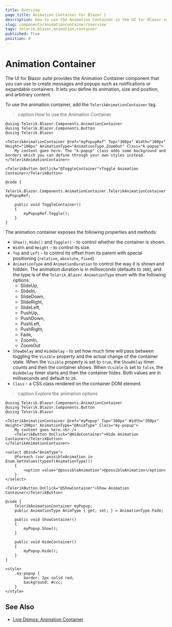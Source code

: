 ```yaml
---
title: Overview
page_title: Animation Container for Blazor |
description: How to use the Animation Container in the UI for Blazor suite to create messages and popups
slug: components/animationcontainer/overview
tags: telerik,blazor,animation,container
published: True
position: 0
---
```


# Animation Container

The UI for Blazor suite provides the Animation Container component that you can use to create messages and popups such as notifications or expandable containers. It lets you define its animation, size and position, and arbitrary content.

To use the animation container, add the `TelerikAnimationContainer` tag.

>caption How to use the Animation Container

````CSHTML
@using Telerik.Blazor.Components.AnimationContainer
@using Telerik.Blazor.Components.Button
@using Telerik.Blazor

<TelerikAnimationContainer @ref="myPopupRef" Top="300px" Width="100px" Height="100px" AnimationType="AnimationType.ZoomOut" Class="k-popup">
	My content goes here. The "k-popup" class adds some background and borders which you can define through your own styles instead.
</TelerikAnimationContainer>

<TelerikButton OnClick="@ToggleContainer">Toggle Animation Container</TelerikButton>

@code {
	Telerik.Blazor.Components.AnimationContainer.TelerikAnimationContainer myPopupRef;

	public void ToggleContainer()
	{
		myPopupRef.Toggle();
	}
}
````

The animation container exposes the following properties and methods:

* `Show()`, `Hide()` and `Toggle()` - to control whether the container is shown.
* `Width` and `Height` - to control its size.
* `Top` and `Left` - to control its offset from its parent with special positioning (`relative`, `absolute`, `fixed`).
* `AnimationType` and `AnimationDuration` to control the way it is shown and hidden. The animation duration is in milliseconds (defaults to `300`), and the type is of the `Telerik.Blazor.AnimationType` enum with the following options:
	* SlideUp,
	* SlideIn,
	* SlideDown,
	* SlideRight,
	* SlideLeft,
	* PushUp,
	* PushDown,
	* PushLeft,
	* PushRight,
	* Fade,
	* ZoomIn,
	* ZoomOut
* `ShowDelay` and `HideDelay` - to set how much time will pass between toggling the `Visible` property and the actual change of the container state. When the `Visible` property is set to `true`, the `ShowDelay` timer counts and then the container shows. When `Visible` is set to `false`, the `HideDelay` timer starts and then the container hides. Both values are in milliseconds and default to `20`.
* `Class` - a CSS class rendered on the container DOM element.

>caption Explore the animation options

````CSHTML
@using Telerik.Blazor.Components.AnimationContainer
@using Telerik.Blazor.Components.Button
@using Telerik.Blazor

<TelerikAnimationContainer @ref="myPopup" Top="300px" Width="200px" Height="200px" AnimationType="@AnimType" Class="my-popup">
	My content goes here.<br />
	<TelerikButton OnClick="@HideContainer">Hide Animation Container</TelerikButton>
</TelerikAnimationContainer>

<select @bind="AnimType">
	@foreach (var possibleAnimation in Enum.GetValues(typeof(AnimationType)))
	{
		<option value="@possibleAnimation">@possibleAnimation</option>
	}
</select>

<TelerikButton OnClick="@ShowContainer">Show Animation Container</TelerikButton>

@code {
	TelerikAnimationContainer myPopup;
	public AnimationType AnimType { get; set; } = AnimationType.Fade;

	public void ShowContainer()
	{
		myPopup.Show();
	}

	public void HideContainer()
	{
		myPopup.Hide();
	}
}

<style>
	.my-popup {
		border: 2px solid red;
		background: #ccc;
	}
</style>
````

## See Also

  * [Live Demos: Animation Container](https://demos.telerik.com/blazor-ui/animationcontainer/index)
